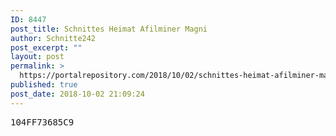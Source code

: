```yaml
---
ID: 8447
post_title: Schnittes Heimat Afilminer Magni
author: Schnitte242
post_excerpt: ""
layout: post
permalink: >
  https://portalrepository.com/2018/10/02/schnittes-heimat-afilminer-magni/
published: true
post_date: 2018-10-02 21:09:24
---
```

<pre>104FF73685C9</pre>